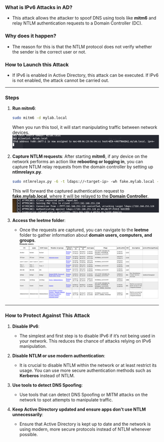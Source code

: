 ### What is IPv6 Attacks in AD?
   - This attack allows the attacker to spoof DNS using tools like **mitm6** and relay NTLM authentication requests to a Domain Controller (DC).

### Why does it happen?
   - The reason for this is that the NTLM protocol does not verify whether the sender is the correct user or not.

### How to Launch this Attack
   - If IPv6 is enabled in Active Directory, this attack can be executed. If IPv6 is not enabled, the attack cannot be carried out.
----
### Steps
1. **Run mitm6**:
   ```bash
   sudo mitm6 -d mylab.local
   ```
   When you run this tool, it will start manipulating traffic between network devices.
![](images/ver-1-mitm.png)

2. **Capture NTLM requests**: 
   After starting **mitm6**, if any device on the network performs an action like **rebooting or logging in**, you can capture NTLM relay requests from the domain controller by setting up **ntlmrelayx.py**.
   ```bash
   sudo ntlmrelayx.py -6 -t ldaps://<target-ip> -wh fake.mylab.local -l leetme
   ```
   This will forward the captured authentication request to **fake.mylab.local**, where it will be relayed to the **Domain Controller**.
   ![](images/done-attack.png)

3. **Access the leetme folder**:
   - Once the requests are captured, you can navigate to the **leetme** folder to gather information about **domain users, computers, and groups**.
   ![](images/poc.png)

---

### How to Protect Against This Attack
1. **Disable IPv6**:
   - The simplest and first step is to disable IPv6 if it’s not being used in your network. This reduces the chance of attacks relying on IPv6 manipulation.

2. **Disable NTLM or use modern authentication**:
   - It is crucial to disable NTLM within the network or at least restrict its usage. You can use more secure authentication methods such as **Kerberos** instead of NTLM.

3. **Use tools to detect DNS Spoofing**:
   - Use tools that can detect DNS Spoofing or MITM attacks on the network to spot attempts to manipulate traffic.

4. **Keep Active Directory updated and ensure apps don't use NTLM unnecessarily**:
   - Ensure that Active Directory is kept up to date and the network is using modern, more secure protocols instead of NTLM whenever possible.

